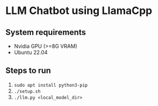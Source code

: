 # LLM Chatbot using LlamaCpp

## System requirements

- Nvidia GPU (>=8G VRAM)
- Ubuntu 22.04

## Steps to run
1. `sudo apt install python3-pip`
2. `./setup.sh`
3. `./llm.py <local_model_dir>`
